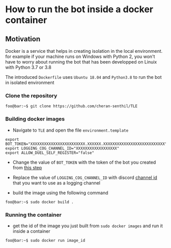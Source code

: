 # How to run the bot inside a docker container
## Motivation
Docker is a service that helps in creating isolation in the local environment. for example if your machine runs on Windows with Python 2, you won't have to worry about running the bot that has been developped on Linuix with Python 3.7  or 3.8

The introduced `Dockerfile` uses `Ubuntu 18.04` and `Python3.8` to run the bot in isolated environment
### Clone the repository

```console
foo@bar:~$ git clone https://github.com/cheran-senthil/TLE
```
### Building docker images

- Navigate to `TLE` and open the file `environment.template`
```console
export BOT_TOKEN="XXXXXXXXXXXXXXXXXXXXXXXX.XXXXXX.XXXXXXXXXXXXXXXXXXXXXXXXXXX"
export LOGGING_COG_CHANNEL_ID="XXXXXXXXXXXXXXXXXX"
export ALLOW_DUEL_SELF_REGISTER="false"
```
- Change the value of `BOT_TOKEN` with the token of the bot you created from [this  step](https://github.com/reactiflux/discord-irc/wiki/Creating-a-discord-bot-&-getting-a-token)

- Replace the value of `LOGGING_COG_CHANNEL_ID` with discord [channel id](https://support.discord.com/hc/en-us/articles/206346498-Where-can-I-find-my-User-Server-Message-ID-)
that  you want to use as a logging channel

- build the image using the following command
```console
foo@bar:~$ sudo docker build .
```
### Running the container
- get the id of the image you just built from `sudo docker images` and run it inside a container
```console
foo@bar:~$ sudo docker run image_id
```
